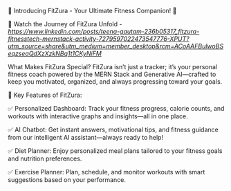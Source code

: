 🚀 Introducing FitZura - Your Ultimate Fitness Companion! 🚀

🎥 Watch the Journey of FitZura Unfold - *https://www.linkedin.com/posts/teena-gautam-236b05317_fitzura-fitnesstech-mernstack-activity-7279597022473547776-XPUT?utm_source=share&utm_medium=member_desktop&rcm=ACoAAFBulwoBSeqzseaQdXzXzkNBq1t1CKyNiFM*

What Makes FitZura Special?
FitZura isn’t just a tracker; it’s your personal fitness coach powered by the MERN Stack and Generative AI—crafted to keep you motivated, organized, and always progressing toward your goals.

🌟 Key Features of FitZura:

✅ Personalized Dashboard:
Track your fitness progress, calorie counts, and workouts with interactive graphs and insights—all in one place.

✅ AI Chatbot:
Get instant answers, motivational tips, and fitness guidance from our intelligent AI assistant—always ready to help!

✅ Diet Planner:
Enjoy personalized meal plans tailored to your fitness goals and nutrition preferences.

✅ Exercise Planner:
Plan, schedule, and monitor workouts with smart suggestions based on your performance.



